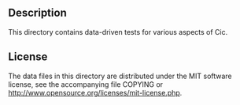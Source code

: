 Description
------------

This directory contains data-driven tests for various aspects of Cic.

License
--------

The data files in this directory are distributed under the MIT software
license, see the accompanying file COPYING or
http://www.opensource.org/licenses/mit-license.php.

